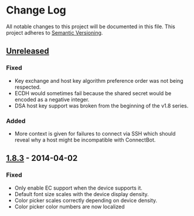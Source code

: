 # Change Log
All notable changes to this project will be documented in this file.
This project adheres to [Semantic Versioning](http://semver.org/).

## [Unreleased][unreleased]
### Fixed
- Key exchange and host key algorithm preference order was not being
  respected.
- ECDH would sometimes fail because the shared secret would be encoded
  as a negative integer.
- DSA host key support was broken from the beginning of the v1.8 series.

### Added
- More context is given for failures to connect via SSH which should
  reveal why a host might be incompatible with ConnectBot.

## [1.8.3][1.8.3] - 2014-04-02
### Fixed
- Only enable EC support when the device supports it.
- Default font size scales with the device display density.
- Color picker scales correctly depending on device density.
- Color picker color numbers are now localized


[unreleased]: https://github.com/connectbot/connectbot/compare/v1.8.3...HEAD
[1.8.3]: https://github.com/connectbot/connectbot/compare/v1.8.2...v1.8.3
